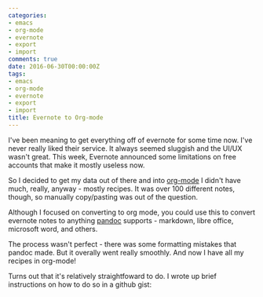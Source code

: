 ```yaml
---
categories:
- emacs
- org-mode
- evernote
- export
- import
comments: true
date: 2016-06-30T00:00:00Z
tags:
- emacs
- org-mode
- evernote
- export
- import
title: Evernote to Org-mode
---
```


I've been meaning to get everything off of evernote for some time now.
I've never really liked their service. It always seemed sluggish and
the UI/UX wasn't great. This week, Evernote announced some limitations
on free accounts that make it mostly useless now.

So I decided to get my data out of there and into
[org-mode](http://orgmode.org/) I didn't have much, really, anyway -
mostly recipes. It was over 100 different notes, though, so manually
copy/pasting was out of the question.

Although I focused on converting to org mode, you could use this to
convert evernote notes to anything [pandoc](http://pandoc.org/)
supports - markdown, libre office, microsoft word, and others.

The process wasn't perfect - there was some formatting mistakes that
pandoc made. But it overally went really smoothly. And now I have all
my recipes in org-mode! 


Turns out that it's relatively straightfoward to do. I wrote up brief
instructions on how to do so in a github gist:

<script src="https://gist.github.com/jabranham/31279f60d490b10d101652923706ba19.js"></script>

